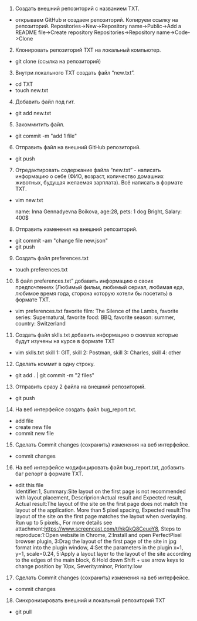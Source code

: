 1. Создать внешний репозиторий c названием TXT.
 - открываем GitHub и создаем репозиторий. Копируем ссылку на репозиторий.
 Repositories->New->Repository name->Public->Add a README file->Create repository
 Repositories->Repository name->Code->Clone

 2. Клонировать репозиторий TXT на локальный компьютер.
 - git clone (ссылка на репозиторий)

 3. Внутри локального TXT создать файл “new.txt”.
  - cd TXT
  - touch new.txt


 4. Добавить файл под гит.
 - git add new.txt

 5. Закоммитить файл.
 - git commit -m "add 1 file"

 6. Отправить файл на внешний GitHub репозиторий.
 - git push

 7. Отредактировать содержание файла “new.txt” - написать информацию о себе (ФИО, возраст, количество домашних животных, будущая желаемая зарплата). Всё написать в формате TXT.
 - vim new.txt

	name: Inna Gennadyevna Boikova,
	age:28,
	pets: 1 dog Bright,
	Salary: 400$

 8. Отправить изменения на внешний репозиторий.
 - git commit -am "change file new.json"
 - git push

 9. Создать файл preferences.txt
 - touch preferences.txt

 10. В файл preferences.txt” добавить информацию о своих предпочтениях (Любимый фильм, любимый сериал, любимая еда, любимое время года, сторона которую хотели бы посетить) в формате TXT.
 - vim preferences.txt
   favorite film: The Silence of the Lambs,
   favorite series: Supernatural,
   favorite food: BBQ,
   favorite season: summer,
   country: Switzerland

 11. Создать файл sklls.txt добавить информацию о скиллах которые будут изучены на курсе в формате TXT
 - vim sklls.txt
    skill 1: GIT,
    skill 2: Postman,
    skill 3: Charles,
    skill 4: other

 12. Сделать коммит в одну строку.
 - git add . | git commit -m "2 files"
 
 13. Отправить сразу 2 файла на внешний репозиторий.
 - git push
 
 14. На веб интерфейсе создать файл bug_report.txt.
 - add file
 - create new file 
 - commit new file
 
 15. Сделать Commit changes (сохранить) изменения на веб интерфейсе.
  - commit changes
 
 16. На веб интерфейсе модифицировать файл bug_report.txt, добавить баг репорт в формате TXT.
 - edit this file 	
	Identifier:1,
  	Summary:Site layout on the first page is not recommended with layout placement,
	Descriprion:Actual result and Expected result,
	Actual result:The layout of the site on the first page does not match the layout of the application. More than 5 pixel spacing,
	Expected result:The layout of the site on the first page matches the layout when overlaying. Run up to 5 pixels.,
	For more details see attachment:https://www.screencast.com/t/hkQkQ8CeueY8,
	Steps to reproduce:1:Open website in Chrome,
	      		         2:Install and open PerfectPixel browser plugin,
              		   3:Drag the layout of the first page of the site in jpg format into the plugin window,
              		   4:Set the parameters in the plugin x=1, y=1, scale=0.24,
              		   5:Apply a layout layer to the layout of the site according to the edges of the main block,
              		   6:Hold down Shift + use arrow keys to change position by 10px,
	Severity:minor,
	Priority:low

 17. Сделать Commit changes (сохранить) изменения на веб интерфейсе.
  
  - commit changes

 18. Синхронизировать внешний и локальный репозиторий TXT
 
 - git pull

